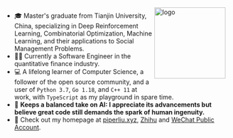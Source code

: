 <img src="https://github-readme-stats.vercel.app/api?username=piperliu" alt="logo" height="160" align="right" style="margin: 5px; margin-bottom: 20px;" />

- 🎓 Master's graduate from Tianjin University, China, specializing in Deep Reinforcement Learning, Combinatorial Optimization, Machine Learning, and their applications to Social Management Problems.
- 👨‍💻 Currently a Software Engineer in the quantitative finance industry.
- 💻 A lifelong learner of Computer Science, a follower of the open source community, and a user of `Python 3.7`, `Go 1.18`, and `C++ 11` at work, with `TypeScript` as my playground in spare time.
- 🤖 **Keeps a balanced take on AI: I appreciate its advancements but believe great code still demands the spark of human ingenuity.**
- 🏡 Check out my homepage at [piperliu.xyz](https://piperliu.xyz), [Zhihu](https://www.zhihu.com/people/zai-deng-yici-ji-hui) and [WeChat Public Account](https://mp.weixin.qq.com/s/mz2ujccX9ZtiXvsQg3QG6A).
